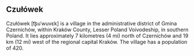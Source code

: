 ## Czułówek

Czułówek [t͡ʂuˈwuvɛk] is a village in the administrative district of Gmina Czernichów, within Kraków County, Lesser Poland Voivodeship, in southern Poland. It lies approximately 7 kilometres (4 mi) north of Czernichów and 19 km (12 mi) west of the regional capital Kraków.
The village has a population of 420.